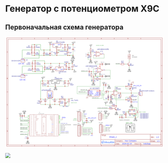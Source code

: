 # Генератор с потенциометром X9C
## Первоначальная схема генератора
![](../Schematic_schem.sch-3_2024-02-26.png?raw=true)

![](../PCB-X9C.png?raw=true)


